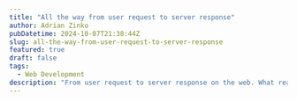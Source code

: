 ```yaml
---
title: "All the way from user request to server response"
author: Adrian Zinko
pubDatetime: 2024-10-07T21:38:44Z
slug: all-the-way-from-user-request-to-server-response
featured: true
draft: false
tags:
  - Web Development
description: "From user request to server response on the web. What really happens when user types in a URL, server receives the request, and then responds."
---
```

